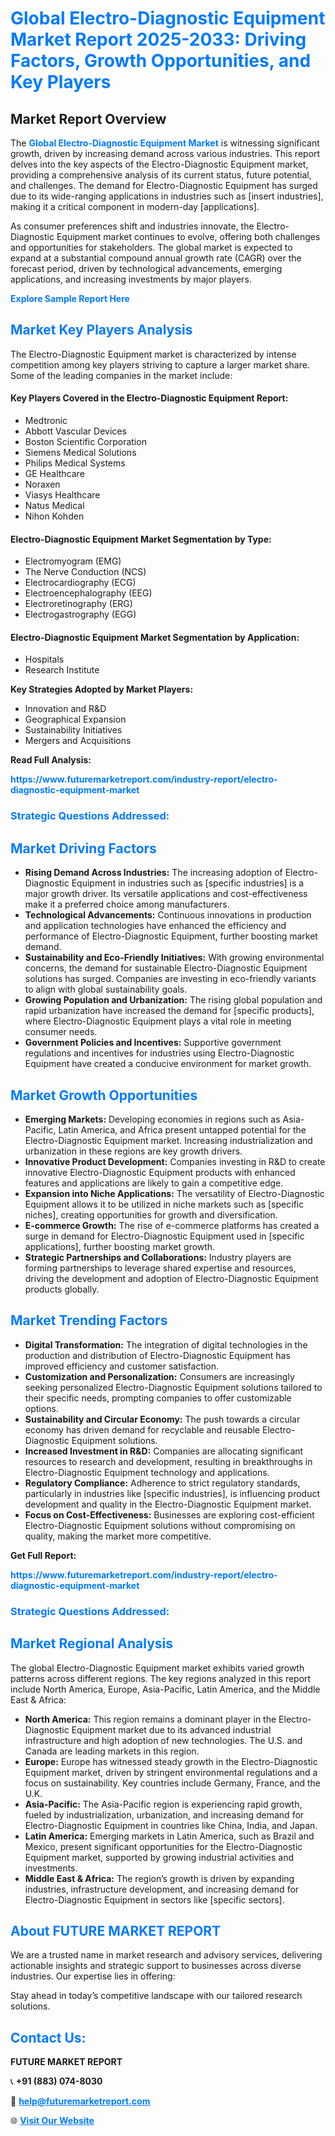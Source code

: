 <h1 style="color: #007BFF;">Global Electro-Diagnostic Equipment Market Report 2025-2033: Driving Factors, Growth Opportunities, and Key Players</h1>

<section id="overview">
<h2>Market Report Overview</h2>
<p>The <a href="https://www.futuremarketreport.com/industry-report/electro-diagnostic-equipment-market" style="color: #007BFF; text-decoration: none;"><strong>Global Electro-Diagnostic Equipment Market</strong></a> is witnessing significant growth, driven by increasing demand across various industries. This report delves into the key aspects of the Electro-Diagnostic Equipment market, providing a comprehensive analysis of its current status, future potential, and challenges. The demand for Electro-Diagnostic Equipment has surged due to its wide-ranging applications in industries such as [insert industries], making it a critical component in modern-day [applications].</p>
<p>As consumer preferences shift and industries innovate, the Electro-Diagnostic Equipment market continues to evolve, offering both challenges and opportunities for stakeholders. The global market is expected to expand at a substantial compound annual growth rate (CAGR) over the forecast period, driven by technological advancements, emerging applications, and increasing investments by major players.</p>
</section>

<section id="overview">
<p><a href="https://www.futuremarketreport.com/request-sample/reportId=56941" style="color: #007BFF; text-decoration: none;"><strong>Explore Sample Report Here</strong></a></p>
</section>

<section id="key-players">
<h2 style="color: #007BFF;">Market Key Players Analysis</h2>
<p>The Electro-Diagnostic Equipment market is characterized by intense competition among key players striving to capture a larger market share. Some of the leading companies in the market include:</p>
<h4>Key Players Covered in the Electro-Diagnostic Equipment Report:</h4>
<ul><li>Medtronic</li><li>Abbott Vascular Devices</li><li>Boston Scientific Corporation</li><li>Siemens Medical Solutions</li><li>Philips Medical Systems</li><li>GE Healthcare</li><li>Noraxen</li><li>Viasys Healthcare</li><li>Natus Medical</li><li>Nihon Kohden</li></ul>
<h4>Electro-Diagnostic Equipment Market Segmentation by Type:</h4>
<ul><li>Electromyogram (EMG)</li><li>The Nerve Conduction (NCS)</li><li>Electrocardiography (ECG)</li><li>Electroencephalography (EEG)</li><li>Electroretinography (ERG)</li><li>Electrogastrography (EGG)</li></ul>

<h4>Electro-Diagnostic Equipment Market Segmentation by Application:</h4>
<ul><li>Hospitals</li><li>Research Institute</li></ul>
<p><strong>Key Strategies Adopted by Market Players:</strong></p>
<ul>
<li>Innovation and R&D</li>
<li>Geographical Expansion</li>
<li>Sustainability Initiatives</li>
<li>Mergers and Acquisitions</li>
</ul>
</section>

<section>
<p><strong>Read Full Analysis: </strong></p><a href="https://www.futuremarketreport.com/industry-report/electro-diagnostic-equipment-market" style="color: #007BFF; text-decoration: none;"><strong>https://www.futuremarketreport.com/industry-report/electro-diagnostic-equipment-market</strong></a>
<h3 style="color: #007BFF;">Strategic Questions Addressed:</h3>
</section>

<section id="driving-factors">
<h2 style="color: #007BFF;">Market Driving Factors</h2>
<ul>
<li><strong>Rising Demand Across Industries:</strong> The increasing adoption of Electro-Diagnostic Equipment in industries such as [specific industries] is a major growth driver. Its versatile applications and cost-effectiveness make it a preferred choice among manufacturers.</li>
<li><strong>Technological Advancements:</strong> Continuous innovations in production and application technologies have enhanced the efficiency and performance of Electro-Diagnostic Equipment, further boosting market demand.</li>
<li><strong>Sustainability and Eco-Friendly Initiatives:</strong> With growing environmental concerns, the demand for sustainable Electro-Diagnostic Equipment solutions has surged. Companies are investing in eco-friendly variants to align with global sustainability goals.</li>
<li><strong>Growing Population and Urbanization:</strong> The rising global population and rapid urbanization have increased the demand for [specific products], where Electro-Diagnostic Equipment plays a vital role in meeting consumer needs.</li>
<li><strong>Government Policies and Incentives:</strong> Supportive government regulations and incentives for industries using Electro-Diagnostic Equipment have created a conducive environment for market growth.</li>
</ul>
</section>

<section id="growth-opportunities">
<h2 style="color: #007BFF;">Market Growth Opportunities</h2>
<ul>
<li><strong>Emerging Markets:</strong> Developing economies in regions such as Asia-Pacific, Latin America, and Africa present untapped potential for the Electro-Diagnostic Equipment market. Increasing industrialization and urbanization in these regions are key growth drivers.</li>
<li><strong>Innovative Product Development:</strong> Companies investing in R&D to create innovative Electro-Diagnostic Equipment products with enhanced features and applications are likely to gain a competitive edge.</li>
<li><strong>Expansion into Niche Applications:</strong> The versatility of Electro-Diagnostic Equipment allows it to be utilized in niche markets such as [specific niches], creating opportunities for growth and diversification.</li>
<li><strong>E-commerce Growth:</strong> The rise of e-commerce platforms has created a surge in demand for Electro-Diagnostic Equipment used in [specific applications], further boosting market growth.</li>
<li><strong>Strategic Partnerships and Collaborations:</strong> Industry players are forming partnerships to leverage shared expertise and resources, driving the development and adoption of Electro-Diagnostic Equipment products globally.</li>
</ul>
</section>

<section id="trending-factors">
<h2 style="color: #007BFF;">Market Trending Factors</h2>
<ul>
<li><strong>Digital Transformation:</strong> The integration of digital technologies in the production and distribution of Electro-Diagnostic Equipment has improved efficiency and customer satisfaction.</li>
<li><strong>Customization and Personalization:</strong> Consumers are increasingly seeking personalized Electro-Diagnostic Equipment solutions tailored to their specific needs, prompting companies to offer customizable options.</li>
<li><strong>Sustainability and Circular Economy:</strong> The push towards a circular economy has driven demand for recyclable and reusable Electro-Diagnostic Equipment solutions.</li>
<li><strong>Increased Investment in R&D:</strong> Companies are allocating significant resources to research and development, resulting in breakthroughs in Electro-Diagnostic Equipment technology and applications.</li>
<li><strong>Regulatory Compliance:</strong> Adherence to strict regulatory standards, particularly in industries like [specific industries], is influencing product development and quality in the Electro-Diagnostic Equipment market.</li>
<li><strong>Focus on Cost-Effectiveness:</strong> Businesses are exploring cost-efficient Electro-Diagnostic Equipment solutions without compromising on quality, making the market more competitive.</li>
</ul>
</section>

<section>
<p><strong>Get Full Report: </strong></p><a href="https://www.futuremarketreport.com/industry-report/electro-diagnostic-equipment-market" style="color: #007BFF; text-decoration: none;"><strong>https://www.futuremarketreport.com/industry-report/electro-diagnostic-equipment-market</strong></a>
<h3 style="color: #007BFF;">Strategic Questions Addressed:</h3>
</section>


<section id="regional-analysis">
<h2 style="color: #007BFF;">Market Regional Analysis</h2>
<p>The global Electro-Diagnostic Equipment market exhibits varied growth patterns across different regions. The key regions analyzed in this report include North America, Europe, Asia-Pacific, Latin America, and the Middle East & Africa:</p>
<ul>
<li><strong>North America:</strong> This region remains a dominant player in the Electro-Diagnostic Equipment market due to its advanced industrial infrastructure and high adoption of new technologies. The U.S. and Canada are leading markets in this region.</li>
<li><strong>Europe:</strong> Europe has witnessed steady growth in the Electro-Diagnostic Equipment market, driven by stringent environmental regulations and a focus on sustainability. Key countries include Germany, France, and the U.K.</li>
<li><strong>Asia-Pacific:</strong> The Asia-Pacific region is experiencing rapid growth, fueled by industrialization, urbanization, and increasing demand for Electro-Diagnostic Equipment in countries like China, India, and Japan.</li>
<li><strong>Latin America:</strong> Emerging markets in Latin America, such as Brazil and Mexico, present significant opportunities for the Electro-Diagnostic Equipment market, supported by growing industrial activities and investments.</li>
<li><strong>Middle East & Africa:</strong> The region’s growth is driven by expanding industries, infrastructure development, and increasing demand for Electro-Diagnostic Equipment in sectors like [specific sectors].</li>
</ul>
</section>

<footer>
<h2 style="color: #007BFF;">About FUTURE MARKET REPORT</h2>
<p>We are a trusted name in market research and advisory services, delivering actionable insights and strategic support to businesses across diverse industries. Our expertise lies in offering:</p>

<p>Stay ahead in today’s competitive landscape with our tailored research solutions.</p>

<h2 style="color: #007BFF;">Contact Us:</h2>
<p><strong>FUTURE MARKET REPORT</strong></p>
<p>📞 <strong>+91 (883) 074-8030</strong></p>
<p>📧 <strong><a href="mailto:help@futuremarketreport.com" style="color: #007BFF;">help@futuremarketreport.com</a></strong></p>
<p>🌐 <strong><a href="https://www.futuremarketreport.com/" style="color: #007BFF;">Visit Our Website</a></strong></p>
</footer>